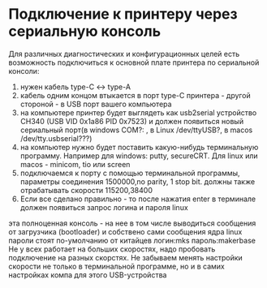 # Подключение к принтеру через сериальную консоль
Для различных диагностических и конфигурационных целей есть возможность подключиться к основной плате принтера по сериальной консоли:
1. нужен кабель type-C <-> type-A
2. кабель одним концом втыкается в порт type-C принтера - другой стороной - в USB порт вашего компьютера
3. на компьютере принтер будет выглядеть как usb2serial устройство CH340 (USB VID 0x1a86 PID 0x7523) и должен появиться новый сериальный порт(в windows
  COM?: , в Linux /dev/ttyUSB?, в macos /dev/tty.usbserial???)
5. на компьютер нужно будет поставить какую-нибудь терминальную программу. Например для windows: putty, secureCRT. Для linux или macos - minicom, tio или screen
6. подключаемся к порту c помощью терминальной программы, параметры соединения 1500000,no parity, 1 stop bit. должны также отрабатывать скорости 115200,38400
7. Если все сделано правильно - то после нажатия  enter в терминале должен появиться запрос логина и пароля linux

эта полноценная консоль - на нее в том числе выводиться сообщения от загрузчика (bootloader) и собствено сами сообщения ядра linux
пароли стоят по-умолчанию от китайцев логин:mks пароль:makerbase
Не у всех работает на больших скоростях, надо пробовать подключение на разных скорстях. Не забываем менять настройки скорости не только в терминальной программе, но и в самих настройках компа для этого USB-устройства
